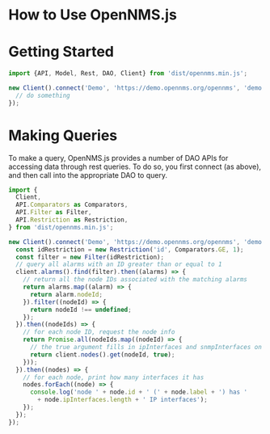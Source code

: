 # How to Use OpenNMS.js

# Getting Started

```javascript
import {API, Model, Rest, DAO, Client} from 'dist/opennms.min.js';

new Client().connect('Demo', 'https://demo.opennms.org/opennms', 'demo', 'demo').then((client) => {
  // do something
});
```

# Making Queries

To make a query, OpenNMS.js provides a number of DAO APIs for accessing data through rest queries.  To do so, you first connect (as above), and then call into the appropriate DAO to query.

```javascript
import {
  Client,
  API.Comparators as Comparators,
  API.Filter as Filter,
  API.Restriction as Restriction,
} from 'dist/opennms.min.js';

new Client().connect('Demo', 'https://demo.opennms.org/opennms', 'demo', 'demo').then((client) => {
  const idRestriction = new Restriction('id', Comparators.GE, 1);
  const filter = new Filter(idRestriction);
  // query all alarms with an ID greater than or equal to 1
  client.alarms().find(filter).then((alarms) => {
    // return all the node IDs associated with the matching alarms
    return alarms.map((alarm) => {
      return alarm.nodeId;
    }).filter((nodeId) => {
      return nodeId !== undefined;
    });
  }).then((nodeIds) => {
    // for each node ID, request the node info
    return Promise.all(nodeIds.map((nodeId) => {
      // the true argument fills in ipInterfaces and snmpInterfaces on the returned node
      return client.nodes().get(nodeId, true);
    }));
  }).then((nodes) => {
    // for each node, print how many interfaces it has
    nodes.forEach((node) => {
      console.log('node ' + node.id + ' (' + node.label + ') has '
        + node.ipInterfaces.length + ' IP interfaces');
    });
  });
});
```
